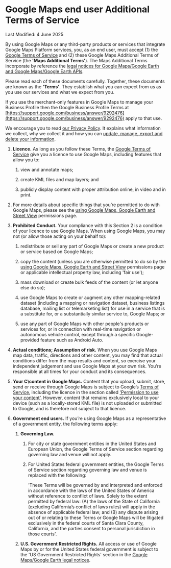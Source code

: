 Google Maps end user Additional Terms of Service
================================================

Last Modified: 4 June 2025

By using Google Maps or any third-party products or services that integrate Google Maps Platform services, you, as an end user, must accept (1) the [Google Terms of Service](https://policies.google.com/terms) and (2) these Google Maps Additional Terms of Service (the **'Maps Additional Terms'**). The Maps Additional Terms incorporate by reference the [legal notices for Google Maps/Google Earth and Google Maps/Google Earth APIs](https://maps.google.com/help/legalnotices_maps/).

Please read each of these documents carefully. Together, these documents are known as the **'Terms'**. They establish what you can expect from us as you use our services and what we expect from you.

If you use the merchant-only features in Google Maps to manage your Business Profile then the Google Business Profile Terms at [https://support.google.com/business/answer/9292476](https://support.google.com/business/answer/9292476) apply to that use.

We encourage you to read [our Privacy Policy](https://policies.google.com/privacy). It explains what information we collect, why we collect it and how you can [update, manage, export and delete your information](https://account.google.com/).

1.  **Licence.** As long as you follow these Terms, the [Google Terms of Service](https://policies.google.com/terms) give you a licence to use Google Maps, including features that allow you to:
    
    1.  view and annotate maps;
        
    2.  create KML files and map layers; and
        
    3.  publicly display content with proper attribution online, in video and in print.
        
2.  For more details about specific things that you’re permitted to do with Google Maps, please see the [using Google Maps, Google Earth and Street View](https://www.google.com/permissions/geoguidelines/) permissions page.
    
3.  **Prohibited Conduct.** Your compliance with this Section 2 is a condition of your licence to use Google Maps. When using Google Maps, you may not (or allow those acting on your behalf to):
    
    1.  redistribute or sell any part of Google Maps or create a new product or service based on Google Maps;
        
    2.  copy the content (unless you are otherwise permitted to do so by the [using Google Maps, Google Earth and Street View](https://www.google.com/permissions/geoguidelines/) permissions page or applicable intellectual property law, including 'fair use');
        
    3.  mass download or create bulk feeds of the content (or let anyone else do so);
        
    4.  use Google Maps to create or augment any other mapping-related dataset (including a mapping or navigation dataset, business listings database, mailing list or telemarketing list) for use in a service that is a substitute for, or a substantially similar service to, Google Maps; or
        
    5.  use any part of Google Maps with other people's products or services for, or in connection with real-time navigation or autonomous vehicle control, except through a specific Google-provided feature such as Android Auto.
        
4.  **Actual conditions; Assumption of risk.** When you use Google Maps map data, traffic, directions and other content, you may find that actual conditions differ from the map results and content, so exercise your independent judgement and use Google Maps at your own risk. You’re responsible at all times for your conduct and its consequences.
    
5.  **Your C\\content in Google Maps.** Content that you upload, submit, store, send or receive through Google Maps is subject to Google’s [Terms of Service](https://policies.google.com/terms), including the licence in the section called ['Permission to use your content'](https://policies.google.com/terms/update#toc-permission). However, content that remains exclusively local to your device (such as a locally-stored KML file) is not uploaded or submitted to Google, and is therefore not subject to that licence.
    
6.  **Government end users.** If you’re using Google Maps as a representative of a government entity, the following terms apply:
    
    1.  **Governing Law.**
        
        1.  For city or state government entities in the United States and European Union, the Google Terms of Service section regarding governing law and venue will not apply.
            
        2.  For United States federal government entities, the Google Terms of Service section regarding governing law and venue is replaced with the following:
            
            'These Terms will be governed by and interpreted and enforced in accordance with the laws of the United States of America without reference to conflict of laws. Solely to the extent permitted by federal law: (A) the laws of the State of California (excluding California’s conflict of laws rules) will apply in the absence of applicable federal law; and (B) any dispute arising out of or relating to these Terms or Google Maps will be litigated exclusively in the federal courts of Santa Clara County, California, and the parties consent to personal jurisdiction in those courts'.
            
        
    2.  **U.S. Government Restricted Rights.** All access or use of Google Maps by or for the United States federal government is subject to the 'US Government Restricted Rights' section in the [Google Maps/Google Earth legal notices](https://maps.google.com/help/legalnotices_maps/).